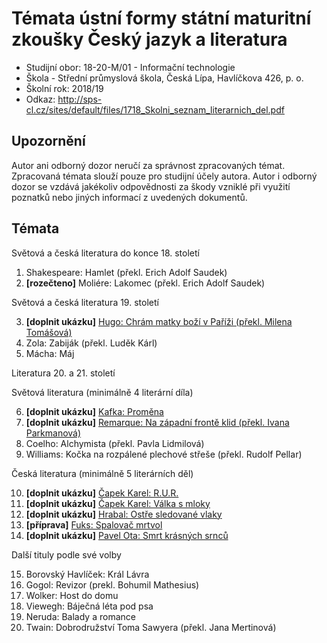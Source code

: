 # Témata ústní formy státní maturitní zkoušky Český jazyk a literatura
- Studijní obor: 18-20-M/01 - Informační technologie
- Škola - Střední průmyslová škola, Česká Lípa, Havlíčkova 426, p. o.
- Školní rok: 2018/19
- Odkaz: http://sps-cl.cz/sites/default/files/1718_Skolni_seznam_literarnich_del.pdf

## Upozornění
Autor ani odborný dozor neručí za správnost zpracovaných témat. Zpracovaná témata slouží pouze pro studijní účely autora. Autor i odborný dozor se vzdává jakékoliv odpovědnosti za škody vzniklé při využití poznatků nebo jiných informací z uvedených dokumentů.

## Témata
Světová a česká literatura do konce 18. století

1. Shakespeare: Hamlet (překl. Erich Adolf Saudek)
2. **[rozečteno]** Moliére: Lakomec (překl. Erich Adolf Saudek)

Světová a česká literatura 19. století

3. **[doplnit ukázku]** [Hugo: Chrám matky boží v Paříži (překl. Milena Tomášová)](https://github.com/jmeinlschmidt/maturita-sps-cl/blob/master/2018-2019/cesky-jazyk/hugo-chram_matky_bozi_v_parizi.md)
4. Zola: Zabiják (překl. Luděk Kárl)
5. Mácha: Máj

Literatura 20. a 21. století

Světová literatura (minimálně 4 literární díla)

6. **[doplnit ukázku]** [Kafka: Proměna](https://github.com/jmeinlschmidt/maturita-sps-cl/blob/master/2018-2019/cesky-jazyk/kafka-promena.md)
7. **[doplnit ukázku]** [Remarque: Na západní frontě klid (překl. Ivana Parkmanová)](https://github.com/jmeinlschmidt/maturita-sps-cl/blob/master/2018-2019/cesky-jazyk/remarque-na_zapadni_fronte_klid.md)
8. Coelho: Alchymista (překl. Pavla Lidmilová)
9. Williams: Kočka na rozpálené plechové střeše (překl. Rudolf Pellar)

Česká literatura (minimálně 5 literárních děl)

10. **[doplnit ukázku]** [Čapek Karel: R.U.R.](https://github.com/jmeinlschmidt/maturita-sps-cl/blob/master/2018-2019/cesky-jazyk/karel-capek_rur.md)
11. **[doplnit ukázku]** [Čapek Karel: Válka s mloky](https://github.com/jmeinlschmidt/maturita-sps-cl/blob/master/2018-2019/cesky-jazyk/karel-capek_valka-s-mloky.md)
12. **[doplnit ukázku]** [Hrabal: Ostře sledované vlaky](https://github.com/jmeinlschmidt/maturita-sps-cl/blob/master/2018-2019/cesky-jazyk/bohumil-hrabal_ostre-sledovane-vlaky.md)
13. **[příprava]** [Fuks: Spalovač mrtvol](https://github.com/jmeinlschmidt/maturita-sps-cl/blob/master/2018-2019/cesky-jazyk/fuks_spalovac-mrtvol.md)
14. **[doplnit ukázku]** [Pavel Ota: Smrt krásných srnců](https://github.com/jmeinlschmidt/maturita-sps-cl/blob/master/2018-2019/cesky-jazyk/ota-pavel_smrt-krasnych-srncu.md)

Další tituly podle své volby

15. Borovský Havlíček: Král Lávra
16. Gogol: Revizor (prekl. Bohumil Mathesius)
17. Wolker: Host do domu
18. Viewegh: Báječná léta pod psa
19. Neruda: Balady a romance
20. Twain: Dobrodružství Toma Sawyera (překl. Jana Mertinová)
